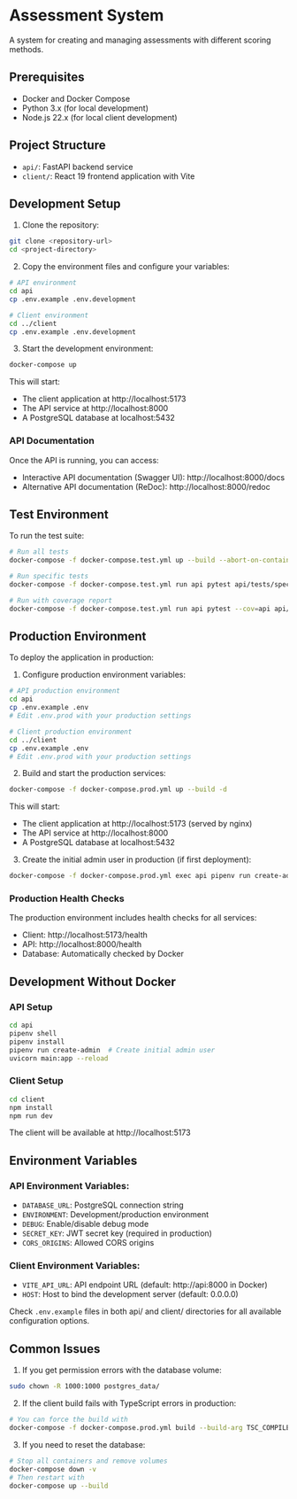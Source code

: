 # Assessment System

A system for creating and managing assessments with different scoring methods.

## Prerequisites

- Docker and Docker Compose
- Python 3.x (for local development)
- Node.js 22.x (for local client development)

## Project Structure

- `api/`: FastAPI backend service
- `client/`: React 19 frontend application with Vite

## Development Setup

1. Clone the repository:

```bash
git clone <repository-url>
cd <project-directory>
```

2. Copy the environment files and configure your variables:

```bash
# API environment
cd api
cp .env.example .env.development

# Client environment
cd ../client
cp .env.example .env.development
```

3. Start the development environment:

```bash
docker-compose up
```

This will start:

- The client application at http://localhost:5173
- The API service at http://localhost:8000
- A PostgreSQL database at localhost:5432

### API Documentation

Once the API is running, you can access:

- Interactive API documentation (Swagger UI): http://localhost:8000/docs
- Alternative API documentation (ReDoc): http://localhost:8000/redoc

## Test Environment

To run the test suite:

```bash
# Run all tests
docker-compose -f docker-compose.test.yml up --build --abort-on-container-exit

# Run specific tests
docker-compose -f docker-compose.test.yml run api pytest api/tests/specific_test.py

# Run with coverage report
docker-compose -f docker-compose.test.yml run api pytest --cov=api api/tests/
```

## Production Environment

To deploy the application in production:

1. Configure production environment variables:

```bash
# API production environment
cd api
cp .env.example .env
# Edit .env.prod with your production settings

# Client production environment
cd ../client
cp .env.example .env
# Edit .env.prod with your production settings
```

2. Build and start the production services:

```bash
docker-compose -f docker-compose.prod.yml up --build -d
```

This will start:

- The client application at http://localhost:5173 (served by nginx)
- The API service at http://localhost:8000
- A PostgreSQL database at localhost:5432

3. Create the initial admin user in production (if first deployment):

```bash
docker-compose -f docker-compose.prod.yml exec api pipenv run create-admin
```

### Production Health Checks

The production environment includes health checks for all services:

- Client: http://localhost:5173/health
- API: http://localhost:8000/health
- Database: Automatically checked by Docker

## Development Without Docker

### API Setup

```bash
cd api
pipenv shell
pipenv install
pipenv run create-admin  # Create initial admin user
uvicorn main:app --reload
```

### Client Setup

```bash
cd client
npm install
npm run dev
```

The client will be available at http://localhost:5173

## Environment Variables

### API Environment Variables:

- `DATABASE_URL`: PostgreSQL connection string
- `ENVIRONMENT`: Development/production environment
- `DEBUG`: Enable/disable debug mode
- `SECRET_KEY`: JWT secret key (required in production)
- `CORS_ORIGINS`: Allowed CORS origins

### Client Environment Variables:

- `VITE_API_URL`: API endpoint URL (default: http://api:8000 in Docker)
- `HOST`: Host to bind the development server (default: 0.0.0.0)

Check `.env.example` files in both api/ and client/ directories for all available configuration options.

## Common Issues

1. If you get permission errors with the database volume:

```bash
sudo chown -R 1000:1000 postgres_data/
```

2. If the client build fails with TypeScript errors in production:

```bash
# You can force the build with
docker-compose -f docker-compose.prod.yml build --build-arg TSC_COMPILE_ON_ERROR=true
```

3. If you need to reset the database:

```bash
# Stop all containers and remove volumes
docker-compose down -v
# Then restart with
docker-compose up --build
```
